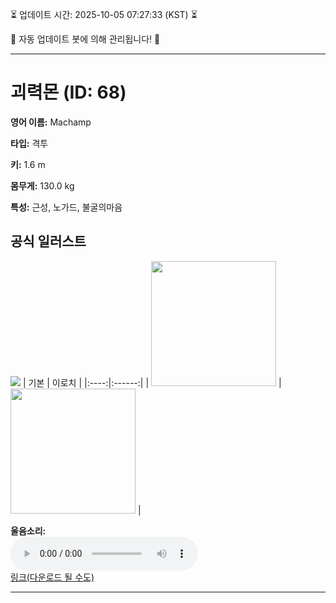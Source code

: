 
⏳ 업데이트 시간: 2025-10-05 07:27:33 (KST) ⏳

🤖 자동 업데이트 봇에 의해 관리됩니다! 🤖

---

# 괴력몬 (ID: 68)
**영어 이름:** Machamp

**타입:** 격투

**키:** 1.6 m

**몸무게:** 130.0 kg

**특성:** 근성, 노가드, 불굴의마음

## 공식 일러스트
![](https://raw.githubusercontent.com/PokeAPI/sprites/master/sprites/pokemon/other/official-artwork/68.png)
| 기본 | 이로치 |
|:----:|:------:|
| <img src="http://play.pokemonshowdown.com/sprites/ani/machamp.gif" width="200"> | <img src="http://play.pokemonshowdown.com/sprites/ani-shiny/machamp.gif" width="200"> |

**울음소리:**<br><audio controls src="https://raw.githubusercontent.com/PokeAPI/cries/main/cries/pokemon/latest/68.ogg"></audio><br> [링크(다운로드 될 수도)](https://raw.githubusercontent.com/PokeAPI/cries/main/cries/pokemon/latest/68.ogg)


---
